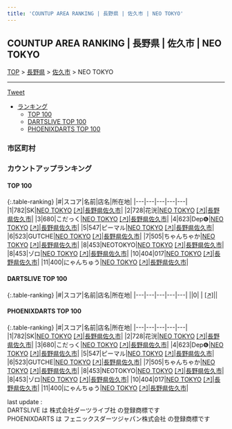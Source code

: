 ```yaml
---
title: 'COUNTUP AREA RANKING | 長野県 | 佐久市 | NEO TOKYO'
---
```

## COUNTUP AREA RANKING | 長野県 | 佐久市 | NEO TOKYO

[TOP](/darts/rank/) > [長野県](/darts/rank/長野県/) > [佐久市](/darts/rank/長野県/佐久市/) > NEO TOKYO

___

<a href="https://twitter.com/share?ref_src=twsrc%5Etfw" data-text="COUNTUP AREA RANKING | 長野県佐久市NEO TOKYO" class="twitter-share-button" data-hashtags="DARTSLIVE,PHOENIXDARTS,darts,ダーツ" data-show-count="false">Tweet</a>

* [ランキング](#カウントアップランキング)
    * [TOP 100](#top-100)
    * [DARTSLIVE TOP 100](#dartslive-top-100)
    * [PHOENIXDARTS TOP 100](#phoenixdarts-top-100)

### 市区町村

<ul>

</ul>

### カウントアップランキング

#### TOP 100



{:.table-ranking}
|#|スコア|名前|店名|所在地|
|---|---|---|---|---|
|1|782|<span class="rank-name-pd">SK</span>|<a href="/darts/rank/shops/93569.html">NEO TOKYO</a> <a href="https://vs.phoenixdarts.com/jp/shop/shopDetailInfo/s_93569?s_seq=93569">[↗]</a>|<a href="/darts/rank/長野県/佐久市">長野県佐久市</a>|
|2|728|<span class="rank-name-pd">花洸</span>|<a href="/darts/rank/shops/93569.html">NEO TOKYO</a> <a href="https://vs.phoenixdarts.com/jp/shop/shopDetailInfo/s_93569?s_seq=93569">[↗]</a>|<a href="/darts/rank/長野県/佐久市">長野県佐久市</a>|
|3|680|<span class="rank-name-pd">こだっく</span>|<a href="/darts/rank/shops/93569.html">NEO TOKYO</a> <a href="https://vs.phoenixdarts.com/jp/shop/shopDetailInfo/s_93569?s_seq=93569">[↗]</a>|<a href="/darts/rank/長野県/佐久市">長野県佐久市</a>|
|4|623|<span class="rank-name-pd">Dep❻</span>|<a href="/darts/rank/shops/93569.html">NEO TOKYO</a> <a href="https://vs.phoenixdarts.com/jp/shop/shopDetailInfo/s_93569?s_seq=93569">[↗]</a>|<a href="/darts/rank/長野県/佐久市">長野県佐久市</a>|
|5|547|<span class="rank-name-pd">ピーマル</span>|<a href="/darts/rank/shops/93569.html">NEO TOKYO</a> <a href="https://vs.phoenixdarts.com/jp/shop/shopDetailInfo/s_93569?s_seq=93569">[↗]</a>|<a href="/darts/rank/長野県/佐久市">長野県佐久市</a>|
|6|523|<span class="rank-name-pd">GUTCHE</span>|<a href="/darts/rank/shops/93569.html">NEO TOKYO</a> <a href="https://vs.phoenixdarts.com/jp/shop/shopDetailInfo/s_93569?s_seq=93569">[↗]</a>|<a href="/darts/rank/長野県/佐久市">長野県佐久市</a>|
|7|505|<span class="rank-name-pd">ちゃんちゃか</span>|<a href="/darts/rank/shops/93569.html">NEO TOKYO</a> <a href="https://vs.phoenixdarts.com/jp/shop/shopDetailInfo/s_93569?s_seq=93569">[↗]</a>|<a href="/darts/rank/長野県/佐久市">長野県佐久市</a>|
|8|453|<span class="rank-name-pd">NEOTOKYO</span>|<a href="/darts/rank/shops/93569.html">NEO TOKYO</a> <a href="https://vs.phoenixdarts.com/jp/shop/shopDetailInfo/s_93569?s_seq=93569">[↗]</a>|<a href="/darts/rank/長野県/佐久市">長野県佐久市</a>|
|8|453|<span class="rank-name-pd">ゾロ</span>|<a href="/darts/rank/shops/93569.html">NEO TOKYO</a> <a href="https://vs.phoenixdarts.com/jp/shop/shopDetailInfo/s_93569?s_seq=93569">[↗]</a>|<a href="/darts/rank/長野県/佐久市">長野県佐久市</a>|
|10|404|<span class="rank-name-pd">017</span>|<a href="/darts/rank/shops/93569.html">NEO TOKYO</a> <a href="https://vs.phoenixdarts.com/jp/shop/shopDetailInfo/s_93569?s_seq=93569">[↗]</a>|<a href="/darts/rank/長野県/佐久市">長野県佐久市</a>|
|11|400|<span class="rank-name-pd">にゃんちゅう</span>|<a href="/darts/rank/shops/93569.html">NEO TOKYO</a> <a href="https://vs.phoenixdarts.com/jp/shop/shopDetailInfo/s_93569?s_seq=93569">[↗]</a>|<a href="/darts/rank/長野県/佐久市">長野県佐久市</a>|


#### DARTSLIVE TOP 100



{:.table-ranking}
|#|スコア|名前|店名|所在地|
|---|---|---|---|---|
||0|<span class="rank-name-dl"> </span>|<a href="/darts/rank/shops/.html"></a> <a href="">[↗]</a>|<a href="/darts/rank//"></a>|


#### PHOENIXDARTS TOP 100



{:.table-ranking}
|#|スコア|名前|店名|所在地|
|---|---|---|---|---|
|1|782|<span class="rank-name-pd">SK</span>|<a href="/darts/rank/shops/93569.html">NEO TOKYO</a> <a href="https://vs.phoenixdarts.com/jp/shop/shopDetailInfo/s_93569?s_seq=93569">[↗]</a>|<a href="/darts/rank/長野県/佐久市">長野県佐久市</a>|
|2|728|<span class="rank-name-pd">花洸</span>|<a href="/darts/rank/shops/93569.html">NEO TOKYO</a> <a href="https://vs.phoenixdarts.com/jp/shop/shopDetailInfo/s_93569?s_seq=93569">[↗]</a>|<a href="/darts/rank/長野県/佐久市">長野県佐久市</a>|
|3|680|<span class="rank-name-pd">こだっく</span>|<a href="/darts/rank/shops/93569.html">NEO TOKYO</a> <a href="https://vs.phoenixdarts.com/jp/shop/shopDetailInfo/s_93569?s_seq=93569">[↗]</a>|<a href="/darts/rank/長野県/佐久市">長野県佐久市</a>|
|4|623|<span class="rank-name-pd">Dep❻</span>|<a href="/darts/rank/shops/93569.html">NEO TOKYO</a> <a href="https://vs.phoenixdarts.com/jp/shop/shopDetailInfo/s_93569?s_seq=93569">[↗]</a>|<a href="/darts/rank/長野県/佐久市">長野県佐久市</a>|
|5|547|<span class="rank-name-pd">ピーマル</span>|<a href="/darts/rank/shops/93569.html">NEO TOKYO</a> <a href="https://vs.phoenixdarts.com/jp/shop/shopDetailInfo/s_93569?s_seq=93569">[↗]</a>|<a href="/darts/rank/長野県/佐久市">長野県佐久市</a>|
|6|523|<span class="rank-name-pd">GUTCHE</span>|<a href="/darts/rank/shops/93569.html">NEO TOKYO</a> <a href="https://vs.phoenixdarts.com/jp/shop/shopDetailInfo/s_93569?s_seq=93569">[↗]</a>|<a href="/darts/rank/長野県/佐久市">長野県佐久市</a>|
|7|505|<span class="rank-name-pd">ちゃんちゃか</span>|<a href="/darts/rank/shops/93569.html">NEO TOKYO</a> <a href="https://vs.phoenixdarts.com/jp/shop/shopDetailInfo/s_93569?s_seq=93569">[↗]</a>|<a href="/darts/rank/長野県/佐久市">長野県佐久市</a>|
|8|453|<span class="rank-name-pd">NEOTOKYO</span>|<a href="/darts/rank/shops/93569.html">NEO TOKYO</a> <a href="https://vs.phoenixdarts.com/jp/shop/shopDetailInfo/s_93569?s_seq=93569">[↗]</a>|<a href="/darts/rank/長野県/佐久市">長野県佐久市</a>|
|8|453|<span class="rank-name-pd">ゾロ</span>|<a href="/darts/rank/shops/93569.html">NEO TOKYO</a> <a href="https://vs.phoenixdarts.com/jp/shop/shopDetailInfo/s_93569?s_seq=93569">[↗]</a>|<a href="/darts/rank/長野県/佐久市">長野県佐久市</a>|
|10|404|<span class="rank-name-pd">017</span>|<a href="/darts/rank/shops/93569.html">NEO TOKYO</a> <a href="https://vs.phoenixdarts.com/jp/shop/shopDetailInfo/s_93569?s_seq=93569">[↗]</a>|<a href="/darts/rank/長野県/佐久市">長野県佐久市</a>|
|11|400|<span class="rank-name-pd">にゃんちゅう</span>|<a href="/darts/rank/shops/93569.html">NEO TOKYO</a> <a href="https://vs.phoenixdarts.com/jp/shop/shopDetailInfo/s_93569?s_seq=93569">[↗]</a>|<a href="/darts/rank/長野県/佐久市">長野県佐久市</a>|


<div class="footer border-top border-gray-light mt-5 pt-3 text-right text-gray">
    last update : <span style="font-weight: italic" id="foot_last_modified"></span><br />
    DARTSLIVE は 株式会社ダーツライブ社 の登録商標です<br />
    PHOENIXDARTS は フェニックスダーツジャパン株式会社 の登録商標です<br />
</div>

<script src="https://cdnjs.cloudflare.com/ajax/libs/jquery.tablesorter/2.31.3/js/jquery.tablesorter.min.js" integrity="sha512-qzgd5cYSZcosqpzpn7zF2ZId8f/8CHmFKZ8j7mU4OUXTNRd5g+ZHBPsgKEwoqxCtdQvExE5LprwwPAgoicguNg==" crossorigin="anonymous" referrerpolicy="no-referrer"></script>
<link rel="stylesheet" href="https://cdnjs.cloudflare.com/ajax/libs/jquery.tablesorter/2.31.3/css/theme.default.min.css" integrity="sha512-wghhOJkjQX0Lh3NSWvNKeZ0ZpNn+SPVXX1Qyc9OCaogADktxrBiBdKGDoqVUOyhStvMBmJQ8ZdMHiR3wuEq8+w==" crossorigin="anonymous" referrerpolicy="no-referrer" />
<script>
$(function() {
    $(".table-ranking").tablesorter({sortList:[[0, 0]]});
    $("#foot_last_modified").text(formatDate(new Date(document.lastModified), 'yyyy-MM-dd HH:mm:ss'));
});
</script>

<script async src="https://platform.twitter.com/widgets.js" charset="utf-8"></script>